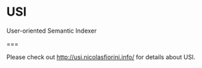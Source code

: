 USI
===

User-oriented Semantic Indexer

===

Please check out http://usi.nicolasfiorini.info/ for details about USI.
